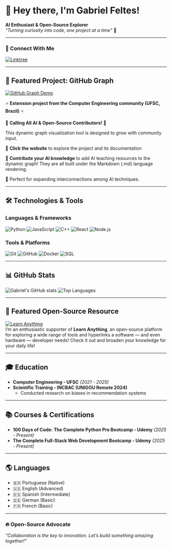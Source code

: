 # 👋 Hey there, I'm Gabriel Feltes!  
**AI Enthusiast & Open-Source Explorer**  
*"Turning curiosity into code, one project at a time"* 🚀  

---

### 🦅 Connect With Me  
[![Linktree](https://img.shields.io/badge/Linktree-Profile-%2300FF00?style=for-the-badge&logo=linktree)](https://linktr.ee/gabrielfeltes)

---

## 🚀 Featured Project: **GitHub Graph**
[![GitHub Graph Demo](https://img.shields.io/badge/🌐_Live_Demo-Interactive_Graph-FF6B6B?style=for-the-badge)](https://gabriel-feltes.github.io/github-graph/)

⭐ **Extension project from the Computer Engineering community (UFSC, Brazil)** ⭐

🚀 **Calling All AI & Open-Source Contributors!** 🚀

This dynamic graph visualization tool is designed to grow with community input.

🔹 **Click the website** to explore the project and its documentation

🔹 **Contribute your AI knowledge** to add AI teaching resources to the dynamic graph! They are all built under the Markdown (.md) language rendering.

🔹 Perfect for expanding interconnections among AI techniques.

---

## 🛠️ Technologies & Tools  
### **Languages & Frameworks**  
![Python](https://img.shields.io/badge/Python-3776AB?style=for-the-badge&logo=python&logoColor=white)
![JavaScript](https://img.shields.io/badge/JavaScript-F7DF1E?style=for-the-badge&logo=javascript&logoColor=black)
![C++](https://img.shields.io/badge/C++-00599C?style=for-the-badge&logo=cplusplus&logoColor=white)
![React](https://img.shields.io/badge/React-20232A?style=for-the-badge&logo=react&logoColor=61DAFB)
![Node.js](https://img.shields.io/badge/Node.js-43853D?style=for-the-badge&logo=node.js&logoColor=white)

### **Tools & Platforms**  
![Git](https://img.shields.io/badge/Git-F05032?style=for-the-badge&logo=git&logoColor=white)
![GitHub](https://img.shields.io/badge/GitHub-181717?style=for-the-badge&logo=github&logoColor=white)
![Docker](https://img.shields.io/badge/Docker-2496ED?style=for-the-badge&logo=docker&logoColor=white)
![SQL](https://img.shields.io/badge/SQL-4479A1?style=for-the-badge&logo=postgresql&logoColor=white)

---

## 📊 GitHub Stats  
![Gabriel's GitHub stats](https://github-readme-stats.vercel.app/api?username=gabriel-feltes&show_icons=true&theme=radical)
![Top Languages](https://github-readme-stats.vercel.app/api/top-langs/?username=gabriel-feltes&layout=compact&theme=radical)

---

## 🌟 Featured Open-Source Resource  
[![Learn Anything](https://img.shields.io/badge/Learn_Anything-Interactive_Knowledge_Graph-FF6B6B?style=for-the-badge)](https://learn-anything.xyz)  
I’m an enthusiastic supporter of **Learn Anything**, an open-source platform for exploring a wide range of tools and hyperlinks a software — and even hardware — developer needs! Check it out and broaden your knowledge for your daily life!

---

## 🎓 Education  
- **Computer Engineering - UFSC** *(2021 - 2025)*  
- **Scientific Training - INCBAC (UNIGOU Remote 2024)**  
  - Conducted research on biases in recommendation systems  

---

## 📚 Courses & Certifications  
- **100 Days of Code: The Complete Python Pro Bootcamp - Udemy** *(2025 - Present)*  
- **The Complete Full-Stack Web Development Bootcamp - Udemy** *(2025 - Present)*  

---

## 🌎 Languages  
- 🇧🇷 Portuguese (Native)  
- 🇺🇸 English (Advanced)  
- 🇪🇸 Spanish (Intermediate)  
- 🇩🇪 German (Basic)  
- 🇫🇷 French (Basic)  

---

### 🔥 **Open-Source Advocate**  
*"Collaboration is the key to innovation. Let’s build something amazing together!"*  
